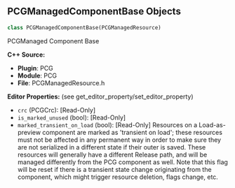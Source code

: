 ## PCGManagedComponentBase Objects

```python
class PCGManagedComponentBase(PCGManagedResource)
```

PCGManaged Component Base

**C++ Source:**

- **Plugin**: PCG
- **Module**: PCG
- **File**: PCGManagedResource.h

**Editor Properties:** (see get_editor_property/set_editor_property)

- ``crc`` (PCGCrc):  [Read-Only]
- ``is_marked_unused`` (bool):  [Read-Only]
- ``marked_transient_on_load`` (bool):  [Read-Only] Resources on a Load-as-preview component are marked as 'transient on load'; these resources must not be affected in any
   permanent way in order to make sure they are not serialized in a different state if their outer is saved.
  These resources will generally have a different Release path, and will be managed differently from the PCG component as well.
  Note that this flag will be reset if there is a transient state change originating from the component, which might trigger resource deletion, flags change, etc.

<a id="unreal.PCGManagedComponent"></a>